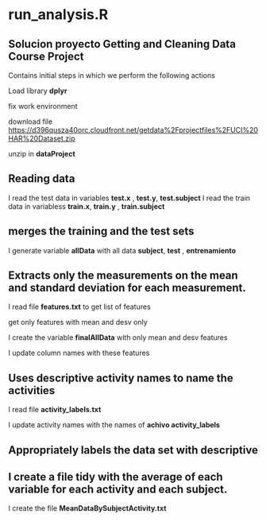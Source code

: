 # run_analysis.R
## Solucion proyecto Getting and Cleaning Data Course Project

Contains initial steps in which we perform the following actions

  Load library **dplyr**

  fix work environment

  download file https://d396qusza40orc.cloudfront.net/getdata%2Fprojectfiles%2FUCI%20HAR%20Dataset.zip

  unzip in  **dataProject**

## Reading data

  I read the test data in variables **test.x** , **test.y**,  **test.subject**
  I read the train data in variabless **train.x**, **train.y** , **train.subject**
  
  
## merges the training and the test sets 

  I generate variable **allData** with all data **subject**,  **test** , **entrenamiento** 
 
## Extracts only the measurements on the **mean** and **standard deviation** for each measurement. 

  I read file  **features.txt** to get list of features
  
  get only features with mean and desv  only
  
  I create the variable **finalAllData** with only mean and desv features
  
  I update column names with these features
  
## Uses descriptive activity names to name the activities
  
  I read file  **activity_labels.txt**
  
  I update activity names with the names of **achivo activity_labels**

## Appropriately labels the data set with descriptive


## I create a file tidy with  the average of each variable for each activity and each subject.    

  I create the file **MeanDataBySubjectActivity.txt**
  
  
  
  
  
  

  
  
  

